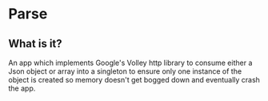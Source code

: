 # Parse

## What is it?
An app which implements Google's Volley http library to consume either a Json object or array into a singleton to ensure only one instance 
of the object is created so memory doesn't get bogged down and eventually crash the app. 
